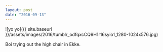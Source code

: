 ```yaml
---
layout: post
date: "2016-09-13"
---
```


![yo yo]({{ site.baseurl }}/assets/images/2016/tumblr_odfqxcCQ9H1r16syio1_1280-1024x576.jpg)

Boi trying out the high chair in Ekke.
